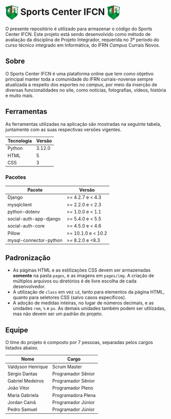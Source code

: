 # <img src="pages/img/logo.png" alt="Logo do Sports Center IFCN." width="40px" align="center"> Sports Center IFCN <img src="pages/img/logo.png" alt="Logo do Sports Center IFCN." width="40px" align="center">

O presente repositório é utilizado para armazenar o código do Sports Center IFCN. Este projeto está sendo desenvolvido como método de avaliação da disciplina de Projeto Integrador, requerida no 3º período do curso técnico integrado em Informática, do IFRN *Campus* Currais Novos.

## Sobre

O Sports Center IFCN é uma plataforma online que tem como objetivo principal manter toda a comunidade do IFRN currais-novense sempre atualizada a respeito dos esportes no *campus*, por meio da inserção de diversas funcionalidades no site, como notícias, fotografias, vídeos, história e muito mais.

## Ferramentas

As ferramentas utilizadas na aplicação são mostradas na seguinte tabela, juntamente com as suas respectivas versões vigentes.

| Tecnologia | Versão |
|------------|--------|
| Python     | 3.12.0 |
| HTML       | 5      |
| CSS        | 3      |

### Pacotes

| Pacote                 | Versão             |
|------------------------|--------------------|
| Django                 | >= 4.2.7 e < 4.3   |
| mysqlclient            | >= 2.2.0 e < 2.3   |
| python-dotenv          | >= 1.0.0 e < 1.1   |
| social-auth-app-django | >= 5.4.0 e < 5.5   |
| social-auth-core       | >= 4.5.0 e < 4.6   |
| Pillow                 | >= 10.1.0 e < 10.2 |
| mysql-connector-python | >= 8.2.0 e <8.3    |

## Padronização

- As páginas HTML e as estilizações CSS devem ser armazenadas **somente** na pasta `pages`, e as imagens em `pages/img`. A criação de múltiplos arquivos ou diretórios é de livre escolha de cada desenvolvedor.
- A utilização de `class` em vez `id`, tanto para elementos da página HTML, quanto para seletores CSS (salvo casos específicos).
- A adoção de medidas inteiras, no lugar de números decimais, e as unidades `rem`, `%` e `px`. As demais unidades também podem ser utilizadas, mas não devem ser um padrão do projeto.

## Equipe

O time do projeto é composto por 7 pessoas, separadas pelos cargos listados abaixo.

| Nome              | Cargo              |
|-------------------|--------------------|
| Valdyson Henrique | Scrum Master       |
| Sérgio Dantas     | Programador Sênior |
| Gabriel Medeiros  | Programador Sênior |
| João Vitor        | Programador Pleno  |
| Maria Gabriela    | Programadora Plena |
| Jordan Cainã      | Programador Júnior |
| Pedro Samuel      | Programador Júnior |
